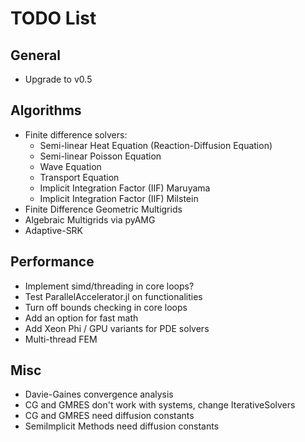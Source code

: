 # TODO List

## General
* Upgrade to v0.5

## Algorithms
* Finite difference solvers:
  * Semi-linear Heat Equation (Reaction-Diffusion Equation)
  * Semi-linear Poisson Equation
  * Wave Equation
  * Transport Equation
  * Implicit Integration Factor (IIF) Maruyama
  * Implicit Integration Factor (IIF) Milstein
* Finite Difference Geometric Multigrids
* Algebraic Multigrids via pyAMG
* Adaptive-SRK

## Performance
* Implement simd/threading in core loops?
* Test ParallelAccelerator.jl on functionalities
* Turn off bounds checking in core loops
* Add an option for fast math
* Add Xeon Phi / GPU variants for PDE solvers
* Multi-thread FEM

## Misc
* Davie-Gaines convergence analysis
* CG and GMRES don't work with systems, change IterativeSolvers
* CG and GMRES need diffusion constants
* SemiImplicit Methods need diffusion constants
